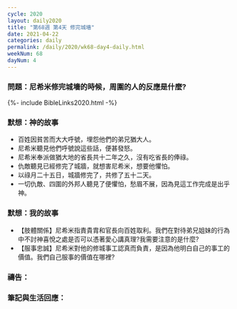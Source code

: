 ```yaml
---
cycle: 2020
layout: daily2020
title: "第68週 第4天 修完城墻"
date: 2021-04-22
categories: daily
permalink: /daily/2020/wk68-day4-daily.html
weekNum: 68
dayNum: 4
---
```


### 問題：尼希米修完城墻的時候，周圍的人的反應是什麼?
 
{%- include BibleLinks2020.html -%}

### 默想：神的故事
+ 百姓因貧苦而大大呼號，埋怨他們的弟兄猶大人。
+ 尼希米聽見他們呼號說這些話，便甚發怒。
+ 尼希米奉派做猶大地的省長共十二年之久，沒有吃省長的俸祿。
+ 仇敵聽見已經修完了城牆，就想害尼希米，想要他懼怕。
+ 以祿月二十五日，城牆修完了，共修了五十二天。
+ 一切仇敵、四圍的外邦人聽見了便懼怕，愁眉不展，因為見這工作完成是出乎神。

### 默想：我的故事
+ 【肢體關係】尼希米指責貴胄和官長向百姓取利。我們在對待弟兄姐妹的行為中不討神喜悅之處是否可以憑著愛心講真理?我需要注意的是什麼?
+ 【服事忠誠】尼希米對他的修城事工認真而負責，是因為他明白自己的事工的價值。我們自己服事的價值在哪裡?

### 禱告：

### 筆記與生活回應：
